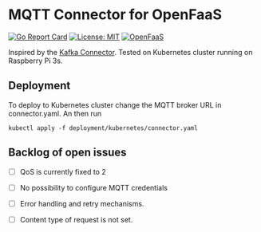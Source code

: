MQTT Connector for OpenFaaS
===========================

[![Go Report Card](https://goreportcard.com/badge/github.com/f43i4n/faas-mqtt-connector)](https://goreportcard.com/badge/github.com/f43i4n/faas-mqtt-connector)
[![License: MIT](https://img.shields.io/badge/License-MIT-yellow.svg)](https://opensource.org/licenses/MIT)
[![OpenFaaS](https://img.shields.io/badge/openfaas-serverless-blue.svg)](https://www.openfaas.com)

Inspired by the [Kafka Connector](https://github.com/openfaas-incubator/kafka-connector).
Tested on Kubernetes cluster running on Raspberry Pi 3s.

Deployment
----------

To deploy to Kubernetes cluster change the MQTT broker URL in connector.yaml.
An then run

```
kubectl apply -f deployment/kubernetes/connector.yaml
```

Backlog of open issues
----------------------

- [ ] QoS is currently fixed to 2
- [ ] No possibility to configure MQTT credentials
- [ ] Error handling and retry mechanisms.
- [ ] Content type of request is not set.


